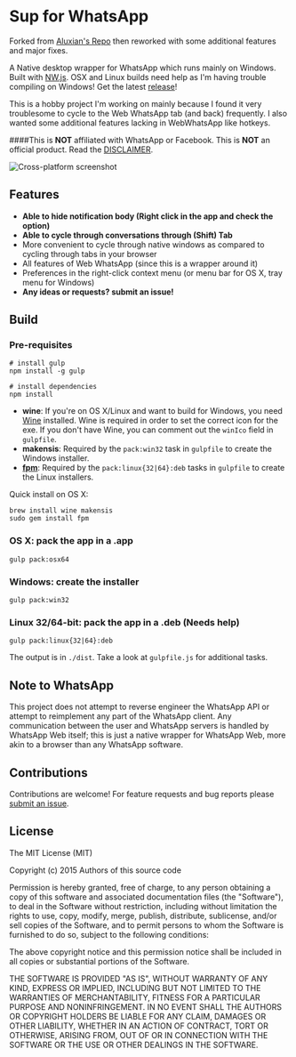 # Sup for WhatsApp

Forked from [Aluxian's Repo](https://github.com/Aluxian/WhatsApp-Desktop) then reworked with some additional features and major fixes.


A Native desktop wrapper for WhatsApp which runs mainly on Windows. Built with [NW.js](http://nwjs.io/). OSX and Linux builds need help as I'm having trouble compiling on Windows! Get the latest [release](https://github.com/zweicoder/Sup-for-WhatsApp/releases)!

This is a hobby project I'm working on mainly because I found it very troublesome to cycle to the Web WhatsApp tab (and back) frequently. I also wanted some additional features lacking in WebWhatsApp like hotkeys.

####This is **NOT** affiliated with WhatsApp or Facebook. This is **NOT** an official product. Read the [DISCLAIMER](https://github.com/zweicoder/Sup-for-WhatsApp/blob/master/DISCLAIMER).

![Cross-platform screenshot](screenshot.png)

## Features

* **Able to hide notification body (Right click in the app and check the option)**
* **Able to cycle through conversations through (Shift) Tab**
* More convenient to cycle through native windows as compared to cycling through tabs in your browser
* All features of Web WhatsApp (since this is a wrapper around it)
* Preferences in the right-click context menu (or menu bar for OS X, tray menu for Windows)
* **Any ideas or requests? submit an issue!**

## Build

### Pre-requisites

    # install gulp
    npm install -g gulp

    # install dependencies
    npm install

* **wine**: If you're on OS X/Linux and want to build for Windows, you need [Wine](http://winehq.org/) installed. Wine is required in order
to set the correct icon for the exe. If you don't have Wine, you can comment out the `winIco` field in `gulpfile`.
* **makensis**: Required by the `pack:win32` task in `gulpfile` to create the Windows installer.
* [**fpm**](https://github.com/jordansissel/fpm): Required by the `pack:linux{32|64}:deb` tasks in `gulpfile` to create the Linux installers.

Quick install on OS X:

    brew install wine makensis
    sudo gem install fpm

### OS X: pack the app in a .app

    gulp pack:osx64

### Windows: create the installer

    gulp pack:win32

### Linux 32/64-bit: pack the app in a .deb (Needs help)

    gulp pack:linux{32|64}:deb

The output is in `./dist`. Take a look at `gulpfile.js` for additional tasks.

## Note to WhatsApp

This project does not attempt to reverse engineer the WhatsApp API or attempt to reimplement any part of the WhatsApp client. Any communication between the user and WhatsApp servers is handled by WhatsApp Web itself; this is just a native wrapper for WhatsApp Web, more akin to a browser than any WhatsApp software.

## Contributions

Contributions are welcome! For feature requests and bug reports please [submit an issue](https://github.com/zweicoder/WhatsApp-Desktop/issues).

## License

The MIT License (MIT)

Copyright (c) 2015 Authors of this source code

Permission is hereby granted, free of charge, to any person obtaining a copy
of this software and associated documentation files (the "Software"), to deal
in the Software without restriction, including without limitation the rights
to use, copy, modify, merge, publish, distribute, sublicense, and/or sell
copies of the Software, and to permit persons to whom the Software is
furnished to do so, subject to the following conditions:

The above copyright notice and this permission notice shall be included in all
copies or substantial portions of the Software.

THE SOFTWARE IS PROVIDED "AS IS", WITHOUT WARRANTY OF ANY KIND, EXPRESS OR
IMPLIED, INCLUDING BUT NOT LIMITED TO THE WARRANTIES OF MERCHANTABILITY,
FITNESS FOR A PARTICULAR PURPOSE AND NONINFRINGEMENT. IN NO EVENT SHALL THE
AUTHORS OR COPYRIGHT HOLDERS BE LIABLE FOR ANY CLAIM, DAMAGES OR OTHER
LIABILITY, WHETHER IN AN ACTION OF CONTRACT, TORT OR OTHERWISE, ARISING FROM,
OUT OF OR IN CONNECTION WITH THE SOFTWARE OR THE USE OR OTHER DEALINGS IN THE
SOFTWARE.

